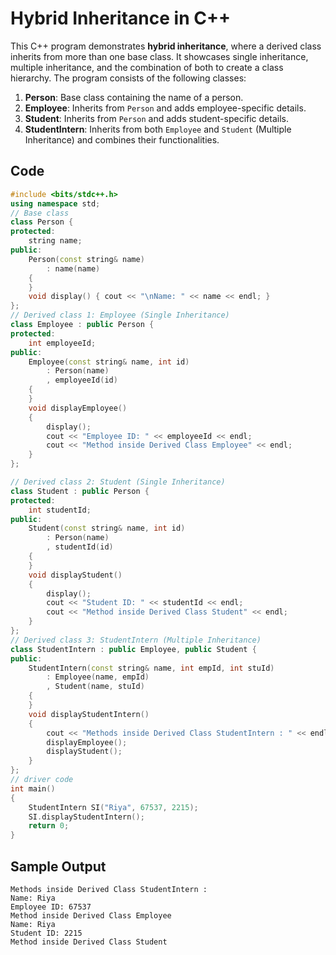 # Hybrid Inheritance in C++

This C++ program demonstrates **hybrid inheritance**, where a derived class inherits from more than one base class. It showcases single inheritance, multiple inheritance, and the combination of both to create a class hierarchy. The program consists of the following classes:

1. **Person**: Base class containing the name of a person.
2. **Employee**: Inherits from `Person` and adds employee-specific details.
3. **Student**: Inherits from `Person` and adds student-specific details.
4. **StudentIntern**: Inherits from both `Employee` and `Student` (Multiple Inheritance) and combines their functionalities.

## Code

```cpp
#include <bits/stdc++.h> 
using namespace std; 
// Base class 
class Person {   
protected: 
    string name;   
public: 
    Person(const string& name) 
        : name(name) 
    { 
    } 
    void display() { cout << "\nName: " << name << endl; } 
}; 
// Derived class 1: Employee (Single Inheritance) 
class Employee : public Person { 
protected: 
    int employeeId; 
public: 
    Employee(const string& name, int id) 
        : Person(name) 
        , employeeId(id) 
    { 
    } 
    void displayEmployee() 
    { 
        display(); 
        cout << "Employee ID: " << employeeId << endl; 
        cout << "Method inside Derived Class Employee" << endl; 
    } 
}; 

// Derived class 2: Student (Single Inheritance) 
class Student : public Person { 
protected: 
    int studentId; 
public: 
    Student(const string& name, int id) 
        : Person(name) 
        , studentId(id) 
    { 
    } 
    void displayStudent() 
    { 
        display(); 
        cout << "Student ID: " << studentId << endl; 
        cout << "Method inside Derived Class Student" << endl; 
    } 
}; 
// Derived class 3: StudentIntern (Multiple Inheritance) 
class StudentIntern : public Employee, public Student { 
public: 
    StudentIntern(const string& name, int empId, int stuId) 
        : Employee(name, empId) 
        , Student(name, stuId) 
    { 
    } 
    void displayStudentIntern() 
    { 
        cout << "Methods inside Derived Class StudentIntern : " << endl; 
        displayEmployee(); 
        displayStudent(); 
    } 
}; 
// driver code 
int main() 
{ 
    StudentIntern SI("Riya", 67537, 2215); 
    SI.displayStudentIntern(); 
    return 0; 
}
```
## Sample Output
```
Methods inside Derived Class StudentIntern : 
Name: Riya
Employee ID: 67537
Method inside Derived Class Employee
Name: Riya
Student ID: 2215
Method inside Derived Class Student
